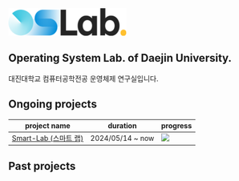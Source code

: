 <img src="https://github.com/OS-LAB-DaejinUniv/OS-Github-Playground/blob/main/logo/로고_여백없음_배경없음.png?raw=true" width="235" height="55">

Operating System Lab. of Daejin University.
---
대진대학교 컴퓨터공학전공 운영체제 연구실입니다.
<br>

Ongoing projects
---
|project name|duration|progress|
|------------|--------|--------|
|[Smart-Lab (스마트 랩)](https://github.com/OS-LAB-DaejinUniv/Smart-Lab)|2024/05/14 ~ now|![](https://geps.dev/progress/15)|

Past projects
---
